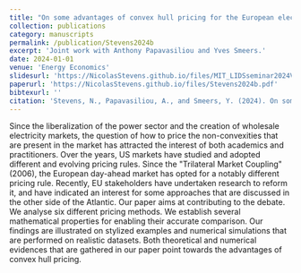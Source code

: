 ```yaml
---
title: "On some advantages of convex hull pricing for the European electricity auction"
collection: publications
category: manuscripts
permalink: /publication/Stevens2024b
excerpt: 'Joint work with Anthony Papavasiliou and Yves Smeers.'
date: 2024-01-01
venue: 'Energy Economics'
slidesurl: 'https://NicolasStevens.github.io/files/MIT_LIDSseminar2024Vsent.pdf'
paperurl: 'https://NicolasStevens.github.io/files/Stevens2024b.pdf'
bibtexurl: ''
citation: 'Stevens, N., Papavasiliou, A., and Smeers, Y. (2024). On some advantages of convex hull pricing for the European electricity auction. Energy Economics, 134, 107542.'
---
```

Since the liberalization of the power sector and the creation of wholesale electricity markets, the question of how to price the non-convexities that are present in the market has attracted the interest of both academics and practitioners. Over the years, US markets have studied and adopted different and evolving pricing rules. Since the "Trilateral Market Coupling" (2006), the European day-ahead market has opted for a notably different pricing rule. Recently, EU stakeholders have undertaken research to reform it, and have indicated an interest for some approaches that are discussed in the other side of the Atlantic. Our paper aims at contributing to the debate. We analyse six different pricing methods. We establish several mathematical properties for enabling their accurate comparison. Our findings are illustrated on stylized examples and numerical simulations that are performed on realistic datasets. Both theoretical and numerical evidences that are gathered in our paper point towards the advantages of convex hull pricing.
